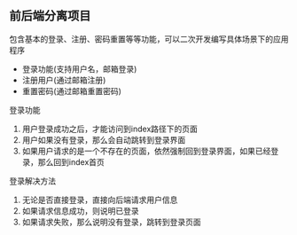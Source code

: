 ## 前后端分离项目

包含基本的登录、注册、密码重置等等功能，可以二次开发编写具体场景下的应用程序

* 登录功能(支持用户名，邮箱登录)
* 注册用户(通过邮箱注册)
* 重置密码(通过邮箱重置密码)

登录功能
1. 用户登录成功之后，才能访问到index路径下的页面
2. 用户如果没有登录，那么会自动跳转到登录界面
3. 如果用户请求的是一个不存在的页面，依然强制回到登录界面，如果已经登录，那么回到index首页

登录解决方法
1. 无论是否直接登录，直接向后端请求用户信息
2. 如果请求信息成功，则说明已登录
3. 如果请求失败，那么说明没有登录，跳转到登录页面